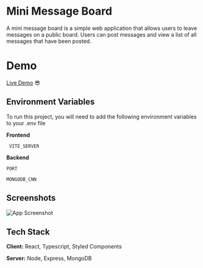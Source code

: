 
# Mini Message Board

A mini message board is a simple web application that allows users to leave messages on a public board. Users can post messages and view a list of all messages that have been posted.

# Demo

[Live Demo](https://mini-message-frontend.vercel.app/) 😎
## Environment Variables

To run this project, you will need to add the following environment variables to your .env file

**Frontend**

` VITE_SERVER`

**Backend**

`PORT`

`MONGODB_CNN`


## Screenshots

![App Screenshot](https://via.placeholder.com/468x300?text=App+Screenshot+Here)


## Tech Stack

**Client:** React, Typescript, Styled Components

**Server:** Node, Express, MongoDB

